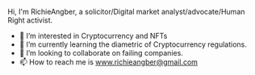 Hi, I'm  RichieAngber, a solicitor/Digital market analyst/advocate/Human Right activist.
- 👀 I’m interested in Cryptocurrency and NFTs
- 🌱 I’m currently learning the diametric of Cryptocurrency regulations.
- 💞️ I’m looking to collaborate on failing companies.
- 📫 How to reach me is www.richieangber@gmail.com

<!---
richieangber/richieangber is a ✨ special ✨ repository because its `README.md` (this file) appears on your GitHub profile.
You can click the Preview link to take a look at your changes.
--->
